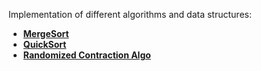 Implementation of different algorithms and data structures:

* [__MergeSort__](MergeSort/)
* [__QuickSort__](QuickSort/)
* [**Randomized Contraction Algo**](RandomizedContractionAlgo/)
